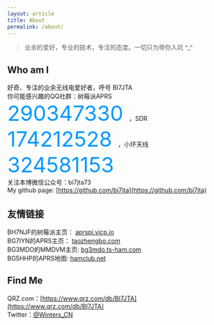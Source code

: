 ```yaml
---
layout: article
title: About
permalink: /about/
---
```


> 业余的爱好，专业的技术，专注的态度。一切只为带你入坑 ^_^


## Who am I

好奇、专注的业余无线电爱好者，呼号 BI7JTA  
你可能感兴趣的QQ社群：树莓派APRS <font color=0099ff size=12> 290347330 </font>，SDR <font color=0099ff size=12> 174212528 </font>，小环天线 <font color=0099ff size=12> 324581153 </font>  
关注本博微信公众号：bi7jta73  
My github page: [https://github.com/bi7jta](https://github.com/bi7jta)

## 友情链接 
BH7NJF的树莓派主页： [aprspi.vicp.io](http://aprspi.vicp.io/)  
BG7IYN的APRS主页：  [taozhengbo.com](http://www.taozhengbo.com/)  
BG3MDO的MMDVM主页: [bg3mdo.ts-ham.com](http://bg3mdo.ts-ham.com/)  
BG5HHP的APRS地图: [hamclub.net](https://hamclub.net/map/aprs)  

## Find Me 

QRZ.com：[https://www.qrz.com/db/BI7JTA](https://www.qrz.com/db/BI7JTA)  
Twitter：[@Winters_CN](https://twitter.com/Winters_CN) 


